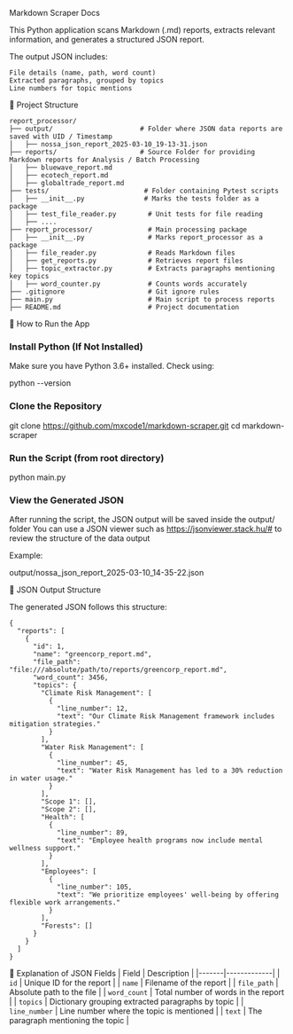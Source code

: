 Markdown Scraper Docs

This Python application scans Markdown (.md) reports, extracts relevant information, and generates a structured JSON report.

The output JSON includes:

    File details (name, path, word count)
    Extracted paragraphs, grouped by topics
    Line numbers for topic mentions

📂 Project Structure
````
report_processor/
├── output/                      # Folder where JSON data reports are saved with UID / Timestamp
│   ├── nossa_json_report_2025-03-10_19-13-31.json
├── reports/                     # Source Folder for providing Markdown reports for Analysis / Batch Processing
│   ├── bluewave_report.md
│   ├── ecotech_report.md
│   ├── globaltrade_report.md
├── tests/                        # Folder containing Pytest scripts
│   ├── __init__.py               # Marks the tests folder as a package
│   ├── test_file_reader.py        # Unit tests for file reading
│   ├── ....
├── report_processor/              # Main processing package
│   ├── __init__.py                # Marks report_processor as a package
│   ├── file_reader.py             # Reads Markdown files
│   ├── get_reports.py             # Retrieves report files
│   ├── topic_extractor.py         # Extracts paragraphs mentioning key topics
│   ├── word_counter.py            # Counts words accurately
├── .gitignore                     # Git ignore rules
├── main.py                        # Main script to process reports
├── README.md                      # Project documentation
````
🚀 How to Run the App

### Install Python (If Not Installed)

Make sure you have Python 3.6+ installed. Check using:

python --version

### Clone the Repository

git clone https://github.com/mxcode1/markdown-scraper.git
cd markdown-scraper

### Run the Script (from root directory)

python main.py

### View the Generated JSON

After running the script, the JSON output will be saved inside the output/ folder
You can use a JSON viewer such as https://jsonviewer.stack.hu/# to review the structure of the data output

Example:

output/nossa_json_report_2025-03-10_14-35-22.json

📝 JSON Output Structure

The generated JSON follows this structure:

```Example JSON Output
{
  "reports": [
    {
      "id": 1,
      "name": "greencorp_report.md",
      "file_path": "file:///absolute/path/to/reports/greencorp_report.md",
      "word_count": 3456,
      "topics": {
        "Climate Risk Management": [
          {
            "line_number": 12,
            "text": "Our Climate Risk Management framework includes mitigation strategies."
          }
        ],
        "Water Risk Management": [
          {
            "line_number": 45,
            "text": "Water Risk Management has led to a 30% reduction in water usage."
          }
        ],
        "Scope 1": [],
        "Scope 2": [],
        "Health": [
          {
            "line_number": 89,
            "text": "Employee health programs now include mental wellness support."
          }
        ],
        "Employees": [
          {
            "line_number": 105,
            "text": "We prioritize employees' well-being by offering flexible work arrangements."
          }
        ],
        "Forests": []
      }
    }
  ]
}
```

🔹 Explanation of JSON Fields
| Field | Description |
|-------|-------------|
| `id` | Unique ID for the report |
| `name` | Filename of the report |
| `file_path` | Absolute path to the file |
| `word_count` | Total number of words in the report |
| `topics` | Dictionary grouping extracted paragraphs by topic |
| `line_number` | Line number where the topic is mentioned |
| `text` | The paragraph mentioning the topic |

